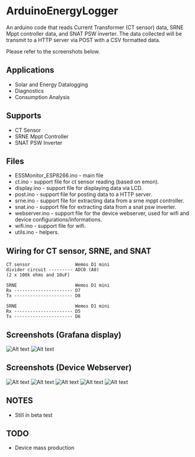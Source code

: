 ArduinoEnergyLogger
===========

An arduino code that reads Current Transformer (CT sensor) data, SRNE Mppt controller data, and SNAT PSW inverter.
The data collected will be transmit to a HTTP server via POST with a CSV formatted data.

Please refer to the screenshots below.

Applications
--------
* Solar and Energy Datalogging
* Diagnostics
* Consumption Analysis


Supports
--------
* CT Sensor
* SRNE Mppt Controller
* SNAT PSW Inverter


Files
-----
* ESSMonitor_ESP8266.ino - main file
* ct.ino - support file for ct sensor reading (based on emon).
* display.ino - support file for displaying data via LCD.
* post.ino - support file for posting data to a HTTP server.
* srne.ino - support file for extracting data from a srne mppt controller.
* snat.ino - support file for extracting data from a snat psw inverter.
* webserver.ino - support file for the device webserver, used for wifi and device configurations/informations.
* wifi.ino - support file for wifi.
* utils.ino - helpers.


Wiring for CT sensor, SRNE, and SNAT
--------------------
    CT sensor                 Wemos D1 mini
    divider circuit --------- ADC0 (A0)
    (2 x 100k ohms and 10uF)
    
    SRNE                      Wemos D1 mini
    Rx ---------------------- D7
    Tx ---------------------- D8

    SRNE                      Wemos D1 mini
    Rx ---------------------- D5
    Tx ---------------------- D6


Screenshots (Grafana display)
---------------

![Alt text](https://github.com/kerpz/ArduinoEnergyLogger/blob/main/ESSMonitor_ESP8266/screenshots/grafana-1.png "Page 1")
![Alt text](https://github.com/kerpz/ArduinoEnergyLogger/blob/main/ESSMonitor_ESP8266/screenshots/grafana-2.png "Page 2")

Screenshots (Device Webserver)
---------------

![Alt text](https://github.com/kerpz/ArduinoEnergyLogger/blob/main/ESSMonitor_ESP8266/screenshots/Screenshot_20210218-212110_Chrome.jpg "Main Page")
![Alt text](https://github.com/kerpz/ArduinoEnergyLogger/blob/main/ESSMonitor_ESP8266/screenshots/Screenshot_20210218-212210_Chrome.jpg "Information 1")
![Alt text](https://github.com/kerpz/ArduinoEnergyLogger/blob/main/ESSMonitor_ESP8266/screenshots/Screenshot_20210218-212221_Chrome.jpg "Information 2")
![Alt text](https://github.com/kerpz/ArduinoEnergyLogger/blob/main/ESSMonitor_ESP8266/screenshots/Screenshot_20210218-212327_Chrome.jpg "Configuration 1")
![Alt text](https://github.com/kerpz/ArduinoEnergyLogger/blob/main/ESSMonitor_ESP8266/screenshots/Screenshot_20210218-212343_Chrome.jpg "Configuration 3")


NOTES
-----
* Still in beta test

TODO
-----
* Device mass production
